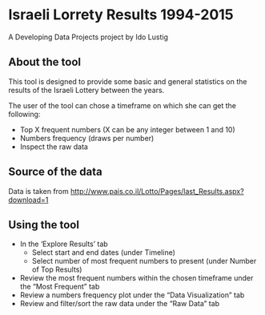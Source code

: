 # Israeli Lorrety Results 1994-2015
A Developing Data Projects project by Ido Lustig

## About the tool
This tool is designed to provide some basic and general statistics on the results of the Israeli Lottery between the years.

The user of the tool can chose a timeframe on which she can get the following:
* Top X frequent numbers (X can be any integer between 1 and 10)  
* Numbers frequency (draws per number)  
* Inspect the raw data    

## Source of the data  
Data is taken from http://www.pais.co.il/Lotto/Pages/last_Results.aspx?download=1

## Using the tool
* In the ‘Explore Results’ tab  
  * Select start and end dates (under Timeline)  
  * Select number of most frequent numbers to present (under Number of Top Results)  
* Review the most frequent numbers within the chosen timeframe under the “Most Frequent” tab  
* Review a numbers frequency plot under the “Data Visualization” tab  
* Review and filter/sort the raw data under the “Raw Data” tab  